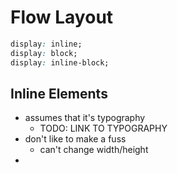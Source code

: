 # Flow Layout

```css
display: inline;
display: block;
display: inline-block;
```

## Inline Elements

- assumes that it's typography
    - TODO: LINK TO TYPOGRAPHY
- don't like to make a fuss
    - can't change width/height
- 